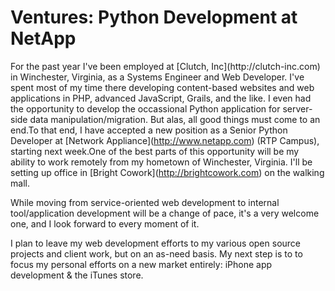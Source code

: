 # Ventures: Python Development at NetApp

  For the past year I've been employed at \[Clutch, Inc](http://clutch\-inc.com) in Winchester, Virginia, as a Systems Engineer and Web Developer. I've spent most of my time there developing content\-based websites and web applications in PHP, advanced JavaScript, Grails, and the like. I even had the opportunity to develop the occassional Python application for server\-side data manipulation/migration. But alas, all good things must come to an end.To that end, I have accepted a new position as a Senior Python Developer at \[Network Appliance](http://www.netapp.com) (RTP Campus), starting next week.One of the best parts of this opportunity will be my ability to work remotely from my hometown of Winchester, Virginia. I'll be setting up office in \[Bright Cowork](http://brightcowork.com) on the walking mall. 

 While moving from service\-oriented web development to internal tool/application development will be a change of pace, it's a very welcome one, and I look forward to every moment of it. 

 I plan to leave my web development efforts to my various open source projects and client work, but on an as\-need basis. My next step is to to focus my personal efforts on a new market entirely: iPhone app development \& the iTunes store.

  